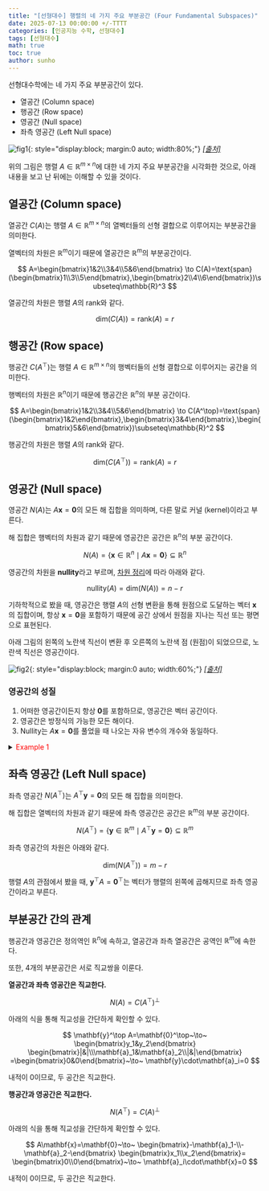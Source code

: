 ```yaml
---
title: "[선형대수] 행렬의 네 가지 주요 부분공간 (Four Fundamental Subspaces)"
date: 2025-07-13 00:00:00 +/-TTTT
categories: [인공지능 수학, 선형대수]
tags: [선형대수]
math: true
toc: true
author: sunho
---
```


선형대수학에는 네 가지 주요 부분공간이 있다.

- 열공간 (Column space)
- 행공간 (Row space)
- 영공간 (Null space)
- 좌측 영공간 (Left Null space)

![fig1](mlm/13-1.png){: style="display:block; margin:0 auto; width:80%;"}
_[[출처]](https://www.cs.utexas.edu/~flame/laff/alaff/chapter04-four-fundamental-spaces.html)_

위의 그림은 행렬 $A\in\mathbb{R}^{m\times n}$에 대한 네 가지 주요 부분공간을 시각화한 것으로, 아래 내용을 보고 난 뒤에는 이해할 수 있을 것이다.

## 열공간 (Column space)

열공간 $C(A)$는 행렬 $A\in\mathbb{R}^{m\times n}$의 열벡터들의 선형 결합으로 이루어지는 부분공간을 의미한다.

열벡터의 차원은 $\mathbb{R}^m$이기 때문에 열공간은 $\mathbb{R}^m$의 부분공간이다.

$$
A=\begin{bmatrix}1&2\\3&4\\5&6\end{bmatrix}
\to
C(A)=\text{span}(\begin{bmatrix}1\\3\\5\end{bmatrix},\begin{bmatrix}2\\4\\6\end{bmatrix})\subseteq\mathbb{R}^3
$$

열공간의 차원은 행렬 $A$의 rank와 같다.

$$
\text{dim}\left(C(A)\right)=\text{rank}(A)=r
$$

## 행공간 (Row space)

행공간 $C(A^\top)$는 행렬 $A\in\mathbb{R}^{m\times n}$의 행벡터들의 선형 결합으로 이루어지는 공간을 의미한다.

행벡터의 차원은 $\mathbb{R}^n$이기 때문에 행공간은 $\mathbb{R}^n$의 부분 공간이다.

$$
A=\begin{bmatrix}1&2\\3&4\\5&6\end{bmatrix}
\to
C(A^\top)=\text{span}(\begin{bmatrix}1&2\end{bmatrix},\begin{bmatrix}3&4\end{bmatrix},\begin{bmatrix}5&6\end{bmatrix})\subseteq\mathbb{R}^2
$$

행공간의 차원은 행렬 $A$의 rank와 같다.

$$
\text{dim}\left(C(A^\top)\right)=\text{rank}(A)=r
$$

## 영공간 (Null space)

영공간 $N(A)$는 $A\mathbf{x}=\mathbf{0}$의 모든 해 집합을 의미하며, 다른 말로 커널 (kernel)이라고 부른다.

해 집합은 행벡터의 차원과 같기 때문에 영공간은 공간은 $\mathbb{R}^n$의 부분 공간이다.

$$
N(A)=\lbrace\mathbf{x}\in\mathbb{R}^n\mid A\mathbf{x}=\mathbf{0}\rbrace
\subseteq\mathbb{R}^n
$$

영공간의 차원을 **nullity**라고 부르며, [차원 정리](https://suniverse77.github.io/posts/Linear-Mapping/#%EC%B0%A8%EC%9B%90-%EC%A0%95%EB%A6%AC-rank-nullity-theorem)에 따라 아래와 같다.

$$
\text{nullity}(A)=\text{dim}\left(N(A)\right)
=n-r
$$

기하학적으로 봤을 때, 영공간은 행렬 $A$의 선형 변환을 통해 원점으로 도달하는 벡터 $\mathbf{x}$의 집합이며, 항상 $\mathbf{x}=\mathbf{0}$을 포함하기 때문에 공간 상에서 원점을 지나는 직선 또는 평면으로 표현된다.

아래 그림의 왼쪽의 노란색 직선이 변환 후 오른쪽의 노란색 점 (원점)이 되었으므로, 노란색 직선은 영공간이다.

![fig2](mlm/13-2.png){: style="display:block; margin:0 auto; width:60%;"}
_[[출처]](https://www.3blue1brown.com/lessons/inverse-matrices)_

### 영공간의 성질
    
1. 어떠한 영공간이든지 항상 $\mathbf{0}$를 포함하므로, 영공간은 벡터 공간이다.
2. 영공간은 방정식의 가능한 모든 해이다.
3. Nullity는 $A\mathbf{x}=\mathbf{0}$를 풀었을 때 나오는 자유 변수의 개수와 동일하다.

<details>
<summary><font color='#FF0000'>Example 1</font></summary>
<div markdown="1">

$$
A=\begin{bmatrix}1&-2&3\\2&-4&6\\3&-6&9\end{bmatrix}
$$

---

위 행렬에 대한 동차 방정식을 REF로 변환하면 아래와 같다. 

$$
\begin{bmatrix}\begin{array}{ccc|c}1&-2&3&0\\0&0&0&0\\0&0&0&0\end{array}\end{bmatrix}
$$

피벗 변수는 $x_1$이고, 자유 변수는 $x_2$와 $x_3$이다.

자유변수들을 $x_2=s,x_3=t$와 같은 파라미터로 설정하면, 동차해를 아래와 같이 파라미터에 대한 식으로 표현할 수 있다.

$$
\mathbf{x}_h=\begin{bmatrix}2s-3t\\s\\t\end{bmatrix}
=s\begin{bmatrix}2\\1\\0\end{bmatrix}+t\begin{bmatrix}-3\\0\\1\end{bmatrix}
$$

이때 $s$에 의해 생성되는 공간은 $x=2y$ 직선이고, $t$에 의해 생성되는 공간은 $x=-3z$ 직선이다.

즉, 두 벡터의 선형 결합으로 $\mathbb{R}^3$ 공간에서의 2차원 평면을 span할 수 있으며, 결국 자유 변수의 개수가 영공간의 차원과 동일하다는 것을 알 수 있다.

---

</div>
</details>

## 좌측 영공간 (Left Null space)

좌측 영공간 $N(A^\top)$는 $A^\top\mathbf{y}=\mathbf{0}$의 모든 해 집합을 의미한다.

해 집합은 열벡터의 차원과 같기 때문에 좌측 영공간은 공간은 $\mathbb{R}^m$의 부분 공간이다.

$$
N(A^\top)=\lbrace\mathbf{y}\in\mathbb{R}^m\mid A^\top\mathbf{y}=\mathbf{0}\rbrace\subseteq\mathbb{R}^m
$$

좌측 영공간의 차원은 아래와 같다.

$$
\text{dim}\left(N(A^\top)\right)=m-r
$$

행렬 $A$의 관점에서 봤을 때, $\mathbf{y}^\top A=\mathbf{0}^\top$는 벡터가 행렬의 왼쪽에 곱해지므로 좌측 영공간이라고 부른다.

## 부분공간 간의 관계

행공간과 영공간은 정의역인 $\mathbb{R}^n$에 속하고, 열공간과 좌측 열공간은 공역인 $\mathbb{R}^m$에 속한다.

또한, 4개의 부분공간은 서로 직교쌍을 이룬다.

**열공간과 좌측 영공간은 직교한다.**

$$
N(A)=C(A^\top)^\perp
$$

아래의 식을 통해 직교성을 간단하게 확인할 수 있다.

$$
\mathbf{y}^\top A=\mathbf{0}^\top~\to~
\begin{bmatrix}y_1&y_2\end{bmatrix}
\begin{bmatrix}|&|\\\mathbf{a}_1&\mathbf{a}_2\\|&|\end{bmatrix}
=\begin{bmatrix}0&0\end{bmatrix}~\to~
\mathbf{y}\cdot\mathbf{a}_i=0
$$

내적이 $0$이므로, 두 공간은 직교한다.

**행공간과 영공간은 직교한다.**

$$
N(A^\top)=C(A)^\perp
$$

아래의 식을 통해 직교성을 간단하게 확인할 수 있다.

$$
A\mathbf{x}=\mathbf{0}~\to~
\begin{bmatrix}-\mathbf{a}_1-\\-\mathbf{a}_2-\end{bmatrix}
\begin{bmatrix}x_1\\x_2\end{bmatrix}=
\begin{bmatrix}0\\0\end{bmatrix}~\to~
\mathbf{a}_i\cdot\mathbf{x}=0
$$

내적이 $0$이므로, 두 공간은 직교한다.
